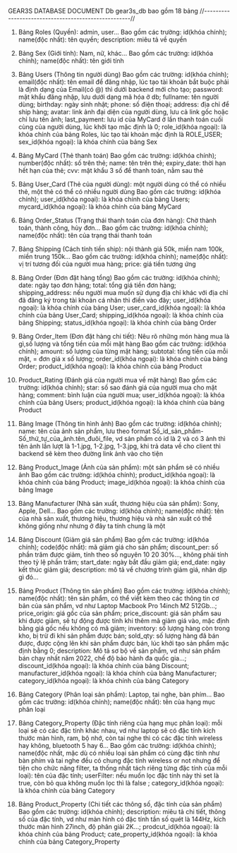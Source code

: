 GEAR3S DATABASE DOCUMENT
Db gear3s_db bao gồm 18 bảng
//-*-*-*-*-*-*-*-*-*-*-*-*-*-*-*-*-*-*-*-*-*-*-*-*-*-*-*-*-*-*-*-*-*-*-*-*-*-*-*-*-*-*-*-*-*-*-*-*-*-*-*-*//
1. Bảng Roles (Quyền): admin, user...
 Bao gồm các trường: id(khóa chính); name(độc nhất): tên quyền; description: miêu tả về quyền

2. Bảng Sex (Giới tính): Nam, nữ, khác...
 Bao gồm các trường: id(khóa chính); name(độc nhất): tên giới tính

3. Bảng Users (Thông tin người dùng)
 Bao gồm các trường: id(khóa chính); email(độc nhất): tên email để đăng nhập, lúc tạo tài khoản bắt buộc phải là định dạng của Email(có @) thì dưới backend mới cho tạo; password: mật khẩu đăng nhập, lưu dưới dạng mã hóa ở db; fullname: tên người dùng; birthday: ngày sinh nhật; phone: số điện thoại; address: địa chỉ để ship hàng; avatar: link ảnh đại diện của người dùng, lưu cả link gốc hoặc chỉ lưu tên ảnh; last_payment: lưu id của MyCard ở lần thanh toán cuối cùng của người dùng, lúc khởi tạo mặc định là 0; role_id(khóa ngoại): là khóa chính của bảng Roles, lúc tạo tài khoản mặc định là ROLE_USER; sex_id(khóa ngoại): là khóa chính của bảng Sex

4. Bảng MyCard (Thẻ thanh toán)
 Bao gồm các trường: id(khóa chính); number(độc nhất): số trên thẻ; name: tên trên thẻ; expiry_date: thời hạn hết hạn của thẻ; cvv: mật khẩu 3 số để thanh toán, nằm sau thẻ

5. Bảng User_Card (Thẻ của người dùng): một người dùng có thể có nhiều thẻ, một thẻ có thể có nhiều người dùng
 Bao gồm các trường: id(khóa chính); user_id(khóa ngoại): là khóa chính của bảng Users; mycard_id(khóa ngoại): là khóa chính của bảng MyCard

6. Bảng Order_Status (Trạng thái thanh toán của đơn hàng): Chờ thành toán, thành công, hủy đơn...
 Bao gồm các trường: id(khóa chính); name(độc nhất): tên của trạng thái thanh toán

7. Bảng Shipping (Cách tính tiền ship): nội thành giá 50k, miền nam 100k, miền trung 150k...
 Bao gồm các trường: id(khóa chính); name(độc nhất): vị trí tương đối của người mua hàng; price: giá tiền tương ứng

8. Bảng Order (Đơn đặt hàng tổng)
 Bao gồm các trường: id(khóa chính); date: ngày tạo đơn hàng; total: tổng giá tiền đơn hàng; shipping_address: nếu người mua muốn sử dụng địa chỉ khác với địa chỉ đã đăng ký trong tài khoản cá nhân thì điền vào đây; user_id(khóa ngoại): là khóa chính của bảng User; user_card_id(khóa ngoại): là khóa chính của bảng User_Card; shipping_id(khóa ngoại): là khóa chính của bảng Shipping; status_id(khóa ngoại): là khóa chính của bảng Order

9. Bảng Order_Item (Đơn đặt hàng chi tiết): Nêu rõ những món hàng mua là gì,số lượng và tổng tiền của mỗi mặt hàng
 Bao gồm các trường: id(khóa chính); amount: số lượng của từng mặt hàng; subtotal: tổng tiền của mỗi mặt, = đơn giá x số lượng; order_id(khóa ngoại): là khóa chính của bảng Order; product_id(khóa ngoại): là khóa chính của bảng Product

10. Product_Rating (Đánh giá của người mua về mặt hàng)
 Bao gồm các trường: id(khóa chính); star: số sao đánh giá của người mua cho mặt hàng; comment: bình luận của người mua; user_id(khóa ngoại): là khóa chính của bảng Users; product_id(khóa ngoại): là khóa chính của bảng Product

11. Bảng Image (Thông tin hình ảnh)
 Bao gồm các trường: id(khóa chính); name: tên của ảnh sản phẩm, lưu theo format Số_id_sản_phẩm-Số_thứ_tự_của_ảnh.tên_đuôi_file, vd sản phẩm có id là 2 và có 3 ảnh thì tên ảnh lần lượt là 1-1.jpg, 1-2.jpg, 1-3.jpg, khi trả data về cho client thì backend sẽ kèm theo đường link ảnh vào cho tiện

12. Bảng Product_Image (Ảnh của sản phẩm): một sản phẩm sẽ có nhiều ảnh
 Bao gồm các trường: id(khóa chính); product_id(khóa ngoại): là khóa chính của bảng Product; image_id(khóa ngoại): là khóa chính của bảng Image

13. Bảng Manufacturer (Nhà sản xuất, thương hiệu của sản phẩm): Sony, Apple, Dell...
 Bao gồm các trường: id(khóa chính); name(độc nhất): tên của nhà sản xuất, thương hiệu, thương hiệu và nhà sản xuất có thể không giống như nhưng ở đây ta tính chung là một

14. Bảng Discount (Giảm giá sản phẩm)
 Bao gồm các trường: id(khóa chính); code(độc nhất): mã giảm giá cho sản phẩm; discount_per: số phần trăm được giảm, tính theo số nguyên 10 20 30%..., không phải tính theo tỷ lệ phần trăm; start_date: ngày bắt đầu giảm giá; end_date: ngày kết thúc giảm giá; description: mô tả về chương trình giảm giá, nhân dịp gì đó...

15. Bảng Product (Thông tin sản phẩm)
 Bao gồm các trường: id(khóa chính); name(độc nhất): tên sản phẩm, có thể viết kèm theo các thông tin cơ bản của sản phẩm, vd như Laptop Macbook Pro 14inch M2 512Gb...; price_origin: giá gốc của sản phẩm; price_discount: giá sản phẩm sau khi được giảm, sẽ tự động được tính khi thêm mã giảm giá vào, mặc định bằng giá gốc nếu không có mã giảm; inventory: số lượng hàng còn trong kho, bị trừ đi khi sản phẩm được bán; sold_qty: số lượng hàng đã bán được, được cộng lên khi sản phẩm được bán, lúc khởi tạo sản phẩm mặc định bằng 0; description: Mô tả sơ bộ về sản phẩm, vd như sản phẩm bán chạy nhất năm 2022, chế độ bảo hành đa quốc gia...; discount_id(khóa ngoại): là khóa chính của bảng Discount; manufacturer_id(khóa ngoại): là khóa chính của bảng Manufacturer; category_id(khóa ngoại): là khóa chính của bảng Category

16. Bảng Category (Phân loại sản phẩm): Laptop, tai nghe, bàn phím...
 Bao gồm các trường: id(khóa chính); name(độc nhất): tên của hạng mục phân loại

17. Bảng Category_Property (Đặc tính riêng của hạng mục phân loại): mỗi loại sẽ có các đặc tính khác nhau, vd như laptop sẽ có đặc tính kích thước màn hình, ram, bộ nhớ, còn tai nghe thì có các đặc tính wireless hay không, bluetooth 5 hay 6...
 Bao gồm các trường: id(khóa chính); name(độc nhất, mặc dù có nhiều loại sản phẩm có cùng đặc tính như bàn phím và tai nghe đều có chung đặc tính wireless or not nhưng để tiện cho chức năng filter, ta thống nhất tách riêng từng đặc tính của mỗi loại): tên của đặc tính; userFilter: nếu muốn lọc đặc tính này thì set là true, còn bỏ qua không muốn lọc thì là false ; category_id(khóa ngoại): là khóa chính của bảng Category

18. Bảng Product_Property (Chi tiết các thông số, đặc tính của sản phẩm)
 Bao gồm các trường: id(khóa chính); description: miêu tả chi tiết, thông số của đặc tính, vd như màn hình có đặc tính tần số quét là 144Hz, kích thước màn hình 27inch, độ phân giải 2K...; prodcut_id(khóa ngoại): là khóa chính của bảng Product; cate_property_id(khóa ngoại): là khóa chính của bảng Category_Property
 





